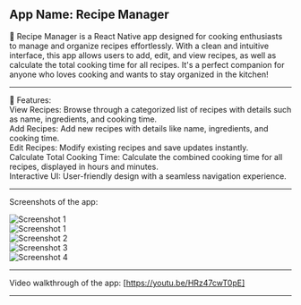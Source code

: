 App Name: Recipe Manager<br>
-----------

🍴 Recipe Manager is a React Native app designed for cooking enthusiasts to manage and organize recipes effortlessly. With a clean and intuitive interface, this app allows users to add, edit, and view recipes, as well as calculate the total cooking time for all recipes. It's a perfect companion for anyone who loves cooking and wants to stay organized in the kitchen!

-----------
 
📱 Features: <br>
View Recipes: Browse through a categorized list of recipes with details such as name, ingredients, and cooking time.<br>
Add Recipes: Add new recipes with details like name, ingredients, and cooking time.<br>
Edit Recipes: Modify existing recipes and save updates instantly.<br>
Calculate Total Cooking Time: Calculate the combined cooking time for all recipes, displayed in hours and minutes.<br>
Interactive UI: User-friendly design with a seamless navigation experience.<br>
 
  
-----------
 
Screenshots of the app:
 
![Screenshot 1](./img1.png)<br>
![Screenshot 1](./img5.png)<br>
![Screenshot 2](./img2.png)<br>
![Screenshot 3](./img3.png)<br>
![Screenshot 4](./img4.png)<br>

-----------
 
Video walkthrough of the app:
[https://youtu.be/HRz47cwT0pE]
 
 
------------
